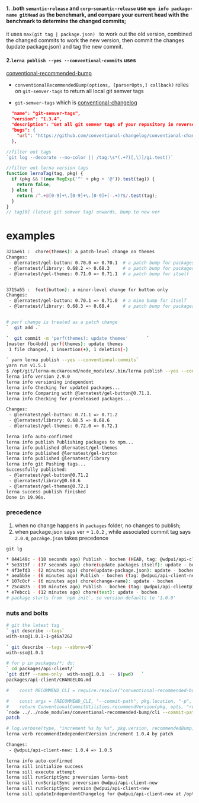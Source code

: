#### 1. .both `semantic-release` and `corp-semantic-release` use `npm info package-name gitHead` as the benchmark, and compare your current head with the benchmark to determine the changed commits;

it uses `max(git tag | package.json) ` to work out the old version, combined the changed commits to work the new version, then commit the changes (update package.json) and tag the new commit. 

#### 2.`lerna publish --yes --conventional-commits` uses 

[conventional-recommended-bump](https://github.com/conventional-changelog/conventional-changelog/tree/master/packages/conventional-recommended-bump)


* `conventionalRecommendedBump(options, [parserOpts,] callback)` relies on `git-semver-tags` to return all local git semver tags

* `git-semver-tags` which is [conventional-changelog](https://github.com/conventional-changelog/conventional-changelog)
```json
  "name": "git-semver-tags",
  "version": "1.3.4",
  "description": "Get all git semver tags of your repository in reverse chronological order",
  "bugs": {
    "url": "https://github.com/conventional-changelog/conventional-changelog/issues"
  },
```


```js
//filter out tags
`git log --decorate --no-color || /tag:\s*(.+?)[,\)]/gi.test()`

//filter out lerna version tags
function lernaTag(tag, pkg) {
  if (pkg && !(new RegExp('^' + pkg + '@')).test(tag)) {
    return false;
  } else {
    return /^.+@[0-9]+\.[0-9]+\.[0-9]+(-.+)?$/.test(tag);
  }
}
// tag[0] (latest git semver tag) onwards, bump to new ver
```

# examples
```sh
321ae61 :  chore(themes): a patch-level change on themes
Changes:
 - @lernatest/gel-button: 0.70.0 => 0.70.1  # a patch bump for packages who depends on it
 - @lernatest/library: 0.68.2 => 0.68.3     # a patch bump for packages who depends on it
 - @lernatest/gel-themes: 0.71.0 => 0.71.1  # a patch bump for itself


3715a55 :  feat(button): a minor-level change for button only
Changes:
 - @lernatest/gel-button: 0.70.1 => 0.71.0  # a mino bump for itself
 - @lernatest/library: 0.68.3 => 0.68.4     # a patch bump for packages who depends on it


# perf change is treated as a patch change
`  git add .`

`  git commit -m 'perf(themes): update themes'       `
[master fbc4bdd] perf(themes): update themes
 1 file changed, 1 insertion(+), 1 deletion(-)

` yarn lerna publish --yes --conventional-commits`
yarn run v1.5.1
$ /opt/git/lerna-muckaround/node_modules/.bin/lerna publish --yes --conventional-commits
lerna info version 2.9.0
lerna info versioning independent
lerna info Checking for updated packages...
lerna info Comparing with @lernatest/gel-button@0.71.1.
lerna info Checking for prereleased packages...

Changes:
 - @lernatest/gel-button: 0.71.1 => 0.71.2
 - @lernatest/library: 0.68.5 => 0.68.6
 - @lernatest/gel-themes: 0.72.0 => 0.72.1

lerna info auto-confirmed
lerna info publish Publishing packages to npm...
lerna info published @lernatest/gel-themes
lerna info published @lernatest/gel-button
lerna info published @lernatest/library
lerna info git Pushing tags...
Successfully published:
 - @lernatest/gel-button@0.71.2
 - @lernatest/library@0.68.6
 - @lernatest/gel-themes@0.72.1
lerna success publish finished
Done in 19.96s.

```

### precedence

1. when no change happens in `packages` folder, no changes to publish;
2. when package.json says ver = `1.0.2` , while associated commit tag says `2.0.0`, `pacakge.json` takes precedence

`git lg`
```sh
* 844148c - (18 seconds ago) Publish - bochen (HEAD, tag: @wdpui/api-client-new@1.0.3, master)
* 5e3319f - (37 seconds ago) chore(update packages itself): update - bochen
* 4f3efd3 - (2 minutes ago) chore(update-package.json): update - bochen
* aea5b5e - (6 minutes ago) Publish - bochen (tag: @wdpui/api-client-new@2.0.0)
* 107c0cf - (6 minutes ago) chore(change-name): update - bochen
* 25c4875 - (10 minutes ago) Publish - bochen (tag: @wdpui/api-client@1.0.1)
* e7ebcc1 - (12 minutes ago) chore(test): update - bochen
# package starts from `npm init`, so version defaults to '1.0.0'
```


### nuts and bolts

```sh
# git the latest tag
` git describe --tags`
with-sso@1.0.1-1-g46a7262

` git describe --tags --abbrev=0`
with-sso@1.0.1

# for p in packages/*; do:
` cd packages/api-client/`
`git diff --name-only  with-sso@1.0.1  -- $(pwd)   `
packages/api-client/CHANGELOG.md

#    const RECOMMEND_CLI = require.resolve("conventional-recommended-bump/cli");

#    const args = [RECOMMEND_CLI, "--commit-path", pkg.location, "-p", "angular"];
#    return ConventionalCommitUtilities.recommendVersion(pkg, opts, "recommendFixedVersion", args);
`node ../../node_modules/conventional-recommended-bump/cli --commit-path /opt/lerna-test/packages/api-client -p angular`
patch

# log.verbose(type, "increment %s by %s", pkg.version, recommendedBump);
lerna verb recommendIndependentVersion increment 1.0.4 by patch

Changes:
 - @wdpui/api-client-new: 1.0.4 => 1.0.5

lerna info auto-confirmed 
lerna sill initialize success
lerna sill execute attempt
lerna sill runScriptSync preversion lerna-test
lerna sill runScriptSync preversion @wdpui/api-client-new
lerna sill runScriptSync version @wdpui/api-client-new
lerna sill updateIndependentChangelog for @wdpui/api-client-new at /opt/lerna-test/packages/api-client
```